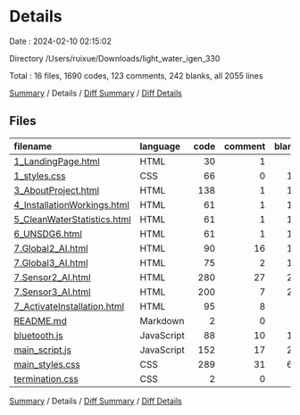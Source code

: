 # Details

Date : 2024-02-10 02:15:02

Directory /Users/ruixue/Downloads/light_water_igen_330

Total : 16 files,  1690 codes, 123 comments, 242 blanks, all 2055 lines

[Summary](results.md) / Details / [Diff Summary](diff.md) / [Diff Details](diff-details.md)

## Files
| filename | language | code | comment | blank | total |
| :--- | :--- | ---: | ---: | ---: | ---: |
| [1_LandingPage.html](/1_LandingPage.html) | HTML | 30 | 1 | 4 | 35 |
| [1_styles.css](/1_styles.css) | CSS | 66 | 0 | 15 | 81 |
| [3_AboutProject.html](/3_AboutProject.html) | HTML | 138 | 1 | 18 | 157 |
| [4_InstallationWorkings.html](/4_InstallationWorkings.html) | HTML | 61 | 1 | 10 | 72 |
| [5_CleanWaterStatistics.html](/5_CleanWaterStatistics.html) | HTML | 61 | 1 | 10 | 72 |
| [6_UNSDG6.html](/6_UNSDG6.html) | HTML | 61 | 1 | 10 | 72 |
| [7.Global2_AI.html](/7.Global2_AI.html) | HTML | 90 | 16 | 15 | 121 |
| [7.Global3_AI.html](/7.Global3_AI.html) | HTML | 75 | 2 | 10 | 87 |
| [7.Sensor2_AI.html](/7.Sensor2_AI.html) | HTML | 280 | 27 | 21 | 328 |
| [7.Sensor3_AI.html](/7.Sensor3_AI.html) | HTML | 200 | 7 | 22 | 229 |
| [7_ActivateInstallation.html](/7_ActivateInstallation.html) | HTML | 95 | 8 | 8 | 111 |
| [README.md](/README.md) | Markdown | 2 | 0 | 1 | 3 |
| [bluetooth.js](/bluetooth.js) | JavaScript | 88 | 10 | 12 | 110 |
| [main_script.js](/main_script.js) | JavaScript | 152 | 17 | 23 | 192 |
| [main_styles.css](/main_styles.css) | CSS | 289 | 31 | 62 | 382 |
| [termination.css](/termination.css) | CSS | 2 | 0 | 1 | 3 |

[Summary](results.md) / Details / [Diff Summary](diff.md) / [Diff Details](diff-details.md)